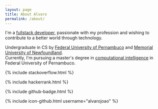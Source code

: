 ```yaml
---
layout: page
title: About Alvaro
permalink: /about/
---
```


I'm a [fullstack developer][1], passionate with my profession and wishing to contribute to a better world through technology.

Undergraduate in CS by [Federal University of Pernambuco][2] and [Memorial University of Newfoundland][3]. <br/>Currently, I'm pursuing a master's degree in [computational intelligence][4] in Federal University of Pernambuco.


  [1]: http://www.laurencegellert.com/2012/08/what-is-a-full-stack-developer/ "full stack developer"
  [2]: http://www2.cin.ufpe.br/site/index.php
  [3]: http://www.mun.ca/computerscience/
  [4]: https://en.wikipedia.org/wiki/Computational_intelligence


{% include stackoverflow.html  %} 

{% include hackerrank.html  %} 

{% include github-badge.html  %} 

{% include icon-github.html username="alvarojoao" %} 
